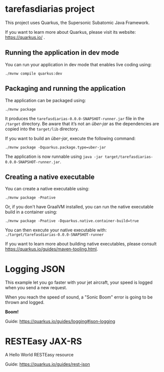 # tarefasdiarias project

This project uses Quarkus, the Supersonic Subatomic Java Framework.

If you want to learn more about Quarkus, please visit its website: https://quarkus.io/ .

## Running the application in dev mode

You can run your application in dev mode that enables live coding using:
```shell script
./mvnw compile quarkus:dev
```

## Packaging and running the application

The application can be packaged using:
```shell script
./mvnw package
```
It produces the `tarefasdiarias-0.0.0-SNAPSHOT-runner.jar` file in the `/target` directory.
Be aware that it’s not an _über-jar_ as the dependencies are copied into the `target/lib` directory.

If you want to build an _über-jar_, execute the following command:
```shell script
./mvnw package -Dquarkus.package.type=uber-jar
```

The application is now runnable using `java -jar target/tarefasdiarias-0.0.0-SNAPSHOT-runner.jar`.

## Creating a native executable

You can create a native executable using: 
```shell script
./mvnw package -Pnative
```

Or, if you don't have GraalVM installed, you can run the native executable build in a container using: 
```shell script
./mvnw package -Pnative -Dquarkus.native.container-build=true
```

You can then execute your native executable with: `./target/tarefasdiarias-0.0.0-SNAPSHOT-runner`

If you want to learn more about building native executables, please consult https://quarkus.io/guides/maven-tooling.html.

# Logging JSON

<p>This example let you go faster with your jet aircraft, your speed is logged when you send a new request.</p>
<p>When you reach the speed of sound, a "Sonic Boom" error is going to be thrown and logged.</p>
<p><b>Boom!</b></p>

Guide: https://quarkus.io/guides/logging#json-logging

# RESTEasy JAX-RS

<p>A Hello World RESTEasy resource</p>

Guide: https://quarkus.io/guides/rest-json
